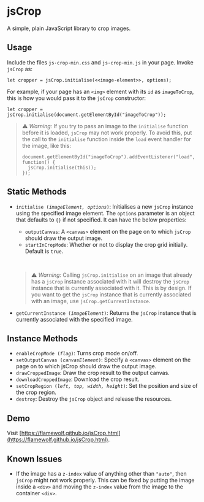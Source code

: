# jsCrop
A simple, plain JavaScript library to crop images.
## Usage
Include the files `js-crop-min.css` and `js-crop-min.js` in your page. Invoke `jsCrop` as:
```
let cropper = jsCrop.initialise(<<image-element>>, options);
```
For example, if your page has an `<img>` element with its `id` as `imageToCrop`, this is how you would pass it to the `jsCrop` constructor:
```
let cropper = jsCrop.initialise(document.getElementById("imageToCrop"));
```
> :warning: _Warning:_ If you try to pass an image to the `initialise` function before it is loaded, `jsCrop` may not work properly. To avoid this, put the call to the `initialise` function inside the `load` event handler for the image, like this:
> ```
> document.getElementById("imageToCrop").addEventListener("load", function() {
> 	jsCrop.initialise(this));
> });
> ```
## Static Methods
- `initialise (`_`imageElement, options`_`)`: Initialises a new `jsCrop` instance using the specified image element. The `options` parameter is an object that defaults to `{}` if not specified. It can have the below properties:
  - `outputCanvas`: A `<canvas>` element on the page on to which `jsCrop` should draw the output image.
  - `startInCropMode`: Whether or not to display the crop grid initially. Default is `true`.

  &#xA0;
  > :warning: _Warning:_ Calling `jsCrop.initialise` on an image that already has a `jsCrop` instance associated with it will destroy the `jsCrop` instance that is currently associated with it. This is by design. If you want to get the `jsCrop` instance that is currently associated with an image, use `jsCrop.getCurrentInstance`.
- `getCurrentInstance (`_`imageElement`_`)`: Returns the `jsCrop` instance that is currently associated with the specified image.
## Instance Methods
- `enableCropMode (`_`flag`_`)`: Turns crop mode on/off.
- `setOutputCanvas (`_`canvasElement`_`)`: Specify a `<canvas>` element on the page on to which jsCrop should draw the output image.
- `drawCroppedImage`: Draw the crop result to the output canvas.
- `downloadCroppedImage`: Download the crop result.
- `setCropRegion (`_`left, top, width, height`_`)`: Set the position and size of the crop region.
- `destroy`: Destroy the `jsCrop` object and release the resources.
## Demo
Visit [https://flamewolf.github.io/jsCrop.html](https://flamewolf.github.io/jsCrop.html).
## Known Issues
- If the image has a `z-index` value of anything other than `"auto"`, then `jsCrop` might not work properly. This can be fixed by putting the image inside a `<div>` and moving the `z-index` value from the image to the container `<div>`.